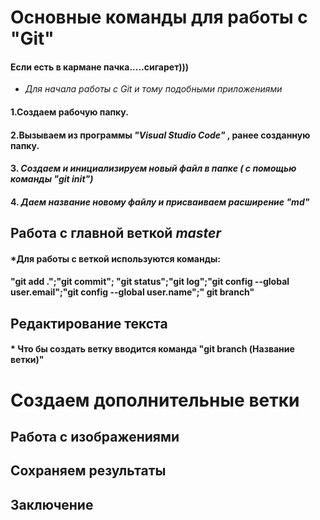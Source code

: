 # Основные команды для работы с "Git"
#### Если есть в кармане пачка.....сигарет)))
* *Для начала работы с Git и тому подобными приложениями*
#### 1.Создаем рабочую папку.
#### 2.Вызываем из программы _*"Visual Studio Code"*_ , ранее созданную папку.
#### 3. *Создаем  и инициализируем новый файл в папке ( с помощью команды "git init")*
#### 4. *Даем название новому файлу и присваиваем  расширение "md"*

## Работа с главной веткой *master*
#### *Для работы с веткой используются команды:
#### "git add .";"git commit"; "git status";"git log";"git config --global user.email";"git config --global user.name";" git branch"
## Редактирование текста
#### * Что бы создать ветку вводится команда "git branch (Название ветки)"

# Создаем дополнительные ветки
## Работа с изображениями
## Сохраняем результаты
## Заключение